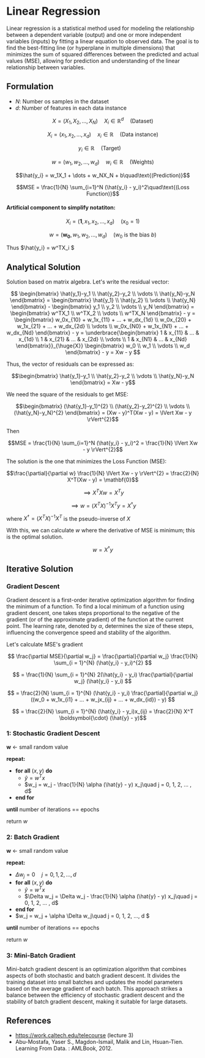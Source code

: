 # Linear Regression

Linear regression is a statistical method used for modeling the relationship between a dependent variable (output) and one or more independent variables (inputs) by fitting a linear equation to observed data. The goal is to find the best-fitting line (or hyperplane in multiple dimensions) that minimizes the sum of squared differences between the predicted and actual values (MSE), allowing for prediction and understanding of the linear relationship between variables.





## Formulation

- $N$: Number os samples in the dataset
- $d$: Number of features in each data instance

$$X = (X_1, X_2, ... , X_N)\quad X_i \in \mathbb{R}^d\quad\text{(Dataset)}$$

$$X_i = (x_1, x_2, ... , x_d)\quad x_i \in \mathbb{R}\quad\text{(Data instance)}$$

$$y_i \in \mathbb{R}\quad\text{(Target)}\quad$$

$$w = (w_1, w_2, ... , w_d)\quad w_i \in \mathbb{R}\quad\text{(Weights)}$$

$$\hat{y_i} = w_1X_1 + \dots + w_NX_N + b\quad\text{(Prediction)}$$

$$MSE = \frac{1}{N} \sum_{i=1}^N (\hat{y_i} - y_i)^2\quad\text{(Loss Function)}$$

#### Artificial component to simplify notatiton:
$$ X_i = (\mathbf{1}, x_1, x_2, ... , x_d)\quad(x_0 = 1)$$

$$ w = (\mathbf{w_0}, w_1, w_2, ... , w_d)\quad (w_0 \text{ is the bias } b)$$

Thus $\hat{y_i} = w^TX_i $





## Analytical Solution

Solution based on matrix algebra. Let's write the residual vector:

$$
\begin{bmatrix}
  \hat{y_1}-y_1 \\
  \hat{y_2}-y_2 \\
  \vdots \\
  \hat{y_N}-y_N
\end{bmatrix}
= \begin{bmatrix}
  \hat{y_1} \\
  \hat{y_2} \\
  \vdots \\
  \hat{y_N}
\end{bmatrix} - 
\begin{bmatrix}
  y_1 \\
  y_2 \\
  \vdots \\
  y_N
\end{bmatrix}
= \begin{bmatrix}
  w^TX_1 \\
  w^TX_2 \\
  \vdots \\
  w^TX_N
\end{bmatrix} - y
= \begin{bmatrix}
  w_0x_{10} + w_1x_{11} + ... + w_dx_{1d} \\ 
  w_0x_{20} + w_1x_{21} + ... + w_dx_{2d} \\ 
  \vdots \\ 
  w_0x_{N0} + w_1x_{N1} + ... + w_dx_{Nd}
\end{bmatrix} - y
= \underbrace{\begin{bmatrix}
  1 & x_{11} & ... & x_{1d} \\ 
  1 & x_{21} & ... & x_{2d} \\ 
  \vdots \\ 
  1 & x_{N1} & ... & x_{Nd}
\end{bmatrix}}_{\huge{X}}
\begin{bmatrix} 
  w_0 \\ 
  w_1 \\ 
  \vdots \\ 
  w_d 
\end{bmatrix} - y = Xw - y
$$

Thus, the vector of residuals can be expressed as:

$$\begin{bmatrix} 
  \hat{y_1}-y_1 \\ 
  \hat{y_2}-y_2 \\ 
  \vdots \\ 
  \hat{y_N}-y_N 
\end{bmatrix} = Xw - y$$

We need the square of the residuals to get MSE:

$$\begin{bmatrix}
  (\hat{y_1}-y_1)^{2} \\ 
  (\hat{y_2}-y_2)^{2} \\ 
  \vdots \\ 
  (\hat{y_N}-y_N)^{2} 
\end{bmatrix}  = (Xw - y)^T(Xw - y) = \lVert Xw - y \rVert^{2}$$

Then

$$MSE = \frac{1}{N} \sum_{i=1}^N (\hat{y_i} - y_i)^2 = \frac{1}{N} \lVert Xw - y \rVert^{2}$$


The solution is the one that minimizes the Loss Function (MSE):

$$\frac{\partial}{\partial w} \frac{1}{N} \lVert Xw - y \rVert^{2} = \frac{2}{N} X^T(Xw - y) = \mathbf{0}$$

$$\implies X^TXw = X^Ty$$ 

$$\implies w = (X^TX)^{-1}X^Ty = X^{\dagger}y$$

where $X^{\dagger} = (X^{T}X)^{-1}X^{T}$ is the pseudo-inverse of $X$

With this, we can calculate $w$ where the derivative of MSE is minimum; this is the optimal solution.

$$ w = X^{\dagger}y$$


## Iterative Solution
### Gradient Descent

Gradient descent is a first-order iterative optimization algorithm for finding the minimum of a function. To find a local minimum of a function using gradient descent, one takes steps proportional to the negative of the gradient (or of the approximate gradient) of the function at the current point. The learning rate, denoted by $\alpha$, determines the size of these steps, influencing the convergence speed and stability of the algorithm. 

Let's calculate MSE's gradient


$$ \frac{\partial MSE}{\partial w_j} = \frac{\partial}{\partial w_j} \frac{1}{N} \sum_{i = 1}^{N} (\hat{y_i} - y_i)^{2} $$

$$ = \frac{1}{N} \sum_{i = 1}^{N} 2(\hat{y_i} - y_i) \frac{\partial}{\partial w_j} (\hat{y_i} - y_i) $$

$$ = \frac{2}{N} \sum_{i = 1}^{N} (\hat{y_i} - y_i) \frac{\partial}{\partial w_j} ((w_0 + w_1x_{i1} + ... + w_jx_{ij} + ... + w_dx_{id}) - y) $$

$$ = \frac{2}{N} \sum_{i = 1}^{N} (\hat{y_i} - y_i)x_{ij} = \frac{2}{N} X^T \boldsymbol{\cdot} (\hat{y} - y)$$

### 1: Stochastic Gradient Descent

**w** &larr; small random value 

**repeat:**
   - **for all** $(x,y)$ **do**
      - $\hat{y} = w^{T}x$
      - $w_j = w_j - \frac{1}{N} \alpha (\hat{y} - y) x_j\quad j = 0, 1, 2, ... , d$
   - **end for**
     
**until** number of iterations == epochs

return $w$


### 2: Batch Gradient

**w** &larr; small random value 

**repeat:**
   - $\Delta w_j = 0\quad j = 0, 1, 2, ... ,d$
   - **for all** $(x,y)$ **do**
      - $\hat{y} = w^{T}x$
      - $\Delta w_j = \Delta w_j - \frac{1}{N} \alpha (\hat{y} - y) x_j\quad j = 0, 1, 2, ... , d$
   - **end for**
   - $w_j = w_j + \alpha \Delta w_j\quad j = 0, 1, 2, ..., d $
     
**until** number of iterations == epochs

return $w$


### 3: Mini-Batch Gradient

Mini-batch gradient descent is an optimization algorithm that combines aspects of both stochastic and batch gradient descent. It divides the training dataset into small batches and updates the model parameters based on the average gradient of each batch. This approach strikes a balance between the efficiency of stochastic gradient descent and the stability of batch gradient descent, making it suitable for large datasets.


## References
- https://work.caltech.edu/telecourse (lecture 3)
 - Abu-Mostafa, Yaser S., Magdon-Ismail, Malik and Lin, Hsuan-Tien. Learning From Data. : AMLBook, 2012.
